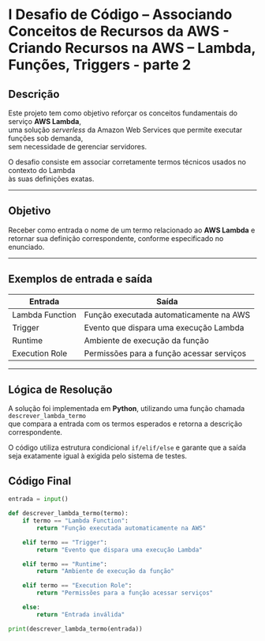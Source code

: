 # I Desafio de Código  – Associando Conceitos de Recursos da AWS - Criando Recursos na AWS – Lambda, Funções, Triggers - parte 2

##  Descrição
Este projeto tem como objetivo reforçar os conceitos fundamentais do serviço **AWS Lambda**,  
uma solução *serverless* da Amazon Web Services que permite executar funções sob demanda,  
sem necessidade de gerenciar servidores.

O desafio consiste em associar corretamente termos técnicos usados no contexto do Lambda  
às suas definições exatas.

---

##  Objetivo
Receber como entrada o nome de um termo relacionado ao **AWS Lambda** e retornar sua definição correspondente, conforme especificado no enunciado.

---

##  Exemplos de entrada e saída

| Entrada          | Saída                                      |
|------------------|--------------------------------------------|
| Lambda Function  | Função executada automaticamente na AWS    |
| Trigger          | Evento que dispara uma execução Lambda      |
| Runtime          | Ambiente de execução da função              |
| Execution Role   | Permissões para a função acessar serviços   |

---

##  Lógica de Resolução
A solução foi implementada em **Python**, utilizando uma função chamada `descrever_lambda_termo`  
que compara a entrada com os termos esperados e retorna a descrição correspondente.  

O código utiliza estrutura condicional `if/elif/else` e garante que a saída seja exatamente igual à exigida pelo sistema de testes.


##  Código Final

```python
entrada = input()

def descrever_lambda_termo(termo):
    if termo == "Lambda Function":
        return "Função executada automaticamente na AWS"

    elif termo == "Trigger":
        return "Evento que dispara uma execução Lambda"

    elif termo == "Runtime":
        return "Ambiente de execução da função"

    elif termo == "Execution Role":
        return "Permissões para a função acessar serviços"

    else:
        return "Entrada inválida"

print(descrever_lambda_termo(entrada))

